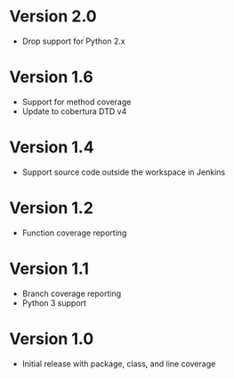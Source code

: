 # Version 2.0

 - Drop support for Python 2.x

# Version 1.6

 - Support for method coverage
 - Update to cobertura DTD v4

# Version 1.4

 - Support source code outside the workspace in Jenkins

# Version 1.2

 - Function coverage reporting

# Version 1.1

 - Branch coverage reporting
 - Python 3 support

# Version 1.0

 - Initial release with package, class, and line coverage


